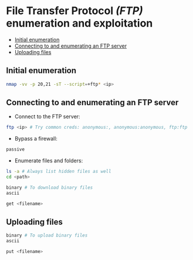 # File Transfer Protocol _(FTP)_ enumeration and exploitation
* [Initial enumeration](#initial-enumeration)
* [Connecting to and enumerating an FTP server](#connecting-to-and-enumerating-an-ftp-server)
* [Uploading files](#uploading-files)

## Initial enumeration
```bash
nmap -vv -p 20,21 -sT --script=+ftp* <ip>
```

## Connecting to and enumerating an FTP server
- Connect to the FTP server:
```bash
ftp <ip> # Try common creds: anonymous:, anonymous:anonymous, ftp:ftp
```
- Bypass a firewall:
```bash
passive
```
- Enumerate files and folders:
```bash
ls -a # Always list hidden files as well
cd <path>

binary # To download binary files
ascii

get <filename>
```

## Uploading files
```bash
binary # To upload binary files
ascii

put <filename> 
```
